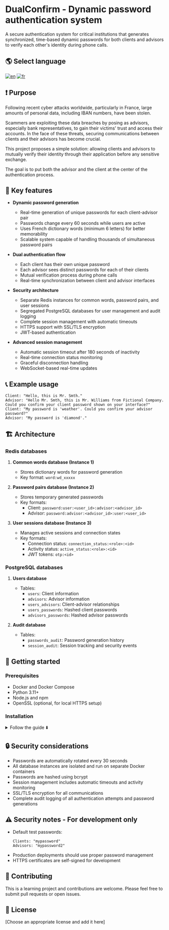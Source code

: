

# DualConfirm - Dynamic password authentication system

A secure authentication system for critical institutions that generates synchronized, time-based dynamic passwords for both clients and advisors to verify each other's identity during phone calls.

## 🌎 Select language
[![en](https://img.shields.io/badge/English-red.svg)](README.md)
[![fr](https://img.shields.io/badge/French-fr-green.svg)](README.fr.md)

## ❗ Purpose 
Following recent cyber attacks worldwide, particularly in France, large amounts of personal data, including IBAN numbers, have been stolen.

Scammers are exploiting these data breaches by posing as advisors, especially bank representatives, to gain their victims' trust and access their accounts.
In the face of these threats, securing communications between clients and their advisors has become crucial.

This project proposes a simple solution: allowing clients and advisors to mutually verify their identity through their application before any sensitive exchange.

The goal is to put both the advisor and the client at the center of the authentication process.


## 🔑 Key features

- **Dynamic password generation**
  - Real-time generation of unique passwords for each client-advisor pair
  - Passwords change every 60 seconds while users are active
  - Uses French dictionary words (minimum 6 letters) for better memorability
  - Scalable system capable of handling thousands of simultaneous password pairs

- **Dual authentication flow**
  - Each client has their own unique password
  - Each advisor sees distinct passwords for each of their clients
  - Mutual verification process during phone calls
  - Real-time synchronization between client and advisor interfaces

- **Security architecture**
  - Separate Redis instances for common words, password pairs, and user sessions
  - Segregated PostgreSQL databases for user management and audit logging
  - Complete session management with automatic timeouts
  - HTTPS support with SSL/TLS encryption
  - JWT-based authentication

- **Advanced session management**
  - Automatic session timeout after 180 seconds of inactivity
  - Real-time connection status monitoring
  - Graceful disconnection handling
  - WebSocket-based real-time updates

## 📞 Example usage
```
Client: "Hello, this is Mr. Smth."
Advisor: "Hello Mr. Smth, this is Mr. Williams from Fictional Company. Could you confirm your client password shown on your interface?"
Client: "My password is 'weather'. Could you confirm your advisor password?"
Advisor: "My password is 'diamond'."
```


## 🏗️ Architecture

### Redis databases
1. **Common words database (Instance 1)**
   - Stores dictionary words for password generation
   - Key format: `word:wd_xxxxx`

2. **Password pairs database (Instance 2)**
   - Stores temporary generated passwords
   - Key formats:
     - Client: `password:user:<user_id>:advisor:<advisor_id>`
     - Advisor: `password:advisor:<advisor_id>:user:<user_id>`

3. **User sessions database (Instance 3)**
   - Manages active sessions and connection states
   - Key formats:
     - Connection status: `connection_status:<role>:<id>`
     - Activity status: `active_status:<role>:<id>`
     - JWT tokens: `otp:<id>`

### PostgreSQL databases

1. **Users database**
   - Tables:
     - `users`: Client information
     - `advisors`: Advisor information
     - `users_advisors`: Client-advisor relationships
     - `users_passwords`: Hashed client passwords
     - `advisors_passwords`: Hashed advisor passwords

2. **Audit database**
   - Tables:
     - `passwords_audit`: Password generation history
     - `session_audit`: Session tracking and security events

## 🚀 Getting started

### Prerequisites
- Docker and Docker Compose
- Python 3.11+
- Node.js and npm
- OpenSSL (optional, for local HTTPS setup)

### Installation
<details>
<summary>Follow the guide ⬇️</summary>
<br>

**1.** Clone the repository:
```bash
git clone <repository-url>
```

**2.** Create and activate virtual environment:
```bash
python -m venv venv
source venv/bin/activate  # On Windows: venv\Scripts\activate
```

**3.** Install dependencies:
```bash
pip install -r requirements.txt
npm init
```

**4.** Update `package.json`:
```json
{
  "type": "module"
}
```

**5.** Create `.env` file with the following variables:

<details>
<summary>List of environnements variables used ⬇️</summary>
<br>

  ```
    GLOBAL_HOST_NETWORK=host.docker.internal

    PGADMIN_DEFAULT_EMAIL=pgadmin@pgadmin.com
    PGADMIN_DEFAULT_PASSWORD=pgadmin

    POSTGRES_DB_NAME_USERS=DC_PG_USERS_ADVISORS
    POSTGRES_DB_USERS_PORT=5433
    POSTGRES_DB_USERS_USER=<your_identifier_for_users_base>
    POSTGRES_DB_USERS_PASSWORD=<your_password_for_users_base>
    POSTGRES_DB_USERS_TABLENAME_USERS=users
    POSTGRES_DB_USERS_TABLENAME_ADVISORS=advisors
    POSTGRES_DB_USERS_TABLENAME_USERS_ADVISORS=users_advisors

    POSTGRES_DB_NAME_USERS_PASSWORDS=DC_PG_USERS_PASSWORDS
    POSTGRES_DB_USERS_PASSWORD_TABLENAME_USERS_PASSWORD=users_passwords
    POSTGRES_DB_NAME_ADVISORS_PASSWORDS=DC_PG_ADVISORS_PASSWORDS
    POSTGRES_DB_ADVISORS_PASSWORD_TABLENAME_ADVISORS_PASSWORD=advisors_passwords

    POSTGRES_DB_NAME_AUDIT=DC_PG_AUDIT
    POSTGRES_DB_AUDIT_PORT=5431
    POSTGRES_DB_AUDIT_USER=<your_identifier_for_audit_base>
    POSTGRES_DB_AUDIT_PASSWORD=<your_password_for_audit_base>
    POSTGRES_DB_AUDIT_TABLENAME_PASSWORDS_GENERATION_AUDIT=passwords_generation_audit
    POSTGRES_DB_AUDIT_TABLENAME_SESSIONS_AUDIT=session_audit

    REDIS_DB_WORDS_PORT=6379
    REDIS_DB_WORDS_USER=<your_password_for_common_words_base>
    REDIS_DB_WORDS_PASSWORD=<your_password_for_common_words_base>

    REDIS_DB_PASSWORDS_PORT=6389
    REDIS_DB_PASSWORDS_USER=<your_identifier_for_generated_passwords_base>
    REDIS_DB_PASSWORDS_PASSWORD=<your_password_for_generated_passwords_base>

    REDIS_DB_USERS_SESSIONS_PORT=6399
    REDIS_DB_USERS_SESSIONS_USER=<your_identifier_for_session_user_base>
    REDIS_DB_USERS_SESSIONS_PASSWORD=<your_password_for_session_user_base>

    FLASK_SECRET=<your_Flask_secret_key>
    JWT_SECRET=<your_JWT_secret_key>

    SAMPLES_LANGUAGE=<en_or_fr>
  ```

</details>

<br>


**6.** Generate Redis ACL files:
```bash
python utils/generate_users_acl.py
```

**7.** Start the Docker containers:
```bash
docker compose up -d
```

**8.** Set up databases:
<details>
  <summary>PostgreSQL Setup ⬇️</summary>
  <br>

  **8.1.** Access pgAdmin at http://localhost:5050/

  **8.2.** Configure users database server:
  - Host: 172.25.0.5
  - Port: 5432
  - Database: DC_PG_USERS
  - Username: `<your_identifier_for_users_base>`
  - Password: `<your_password_for_users_base>`

  **8.3.** Configure audit database server:
  - Host: 172.25.0.6
  - Port: 5432
  - Database: DC_PG_AUDIT
  - Username: `<your_identifier_for_audit_base>`
  - Password: `<your_password_for_audit_base>`
</details>

<details>
  <summary>Redis Setup ⬇️</summary>
  <br>

**8.4.** Access RedisInsight at http://localhost:5540/

  **8.5.** Configure common words database instance:
  - Host: 172.25.0.2
  - Port: 6379
  - Database: DC_RD_WORDS
  - Username: `<your_identifier_for_common_words_base>`
  - Password: `<your_password_for_common_words_base>`

  **8.6.** Configure passwords database instance:
  - Host: 172.25.0.3
  - Port: 6389
  - Database: DC_RD_PASSWORDS
  - Username: `<your_identifier_for_generated_passwords_base>`
  - Password: `<your_password_for_generated_passwords_base>`

  **8.7.** Configure sessions database instance:
  - Host: 172.25.0.4
  - Port: 6399
  - Database: DC_RD_SESSIONS_USERS
  - Username: `<your_identifier_for_session_user_base>`
  - Password: `<your_password_for_session_user_base>`


</details>

**9.** Run database setup script:
```bash
python setup_db_creation_population.py
```

**10.** Generate SSL certificates for HTTPS:
```bash
python utils/setup_ssl.py
```

**11.** Start the application:
```bash
# Terminal 1: Start password generation service
python passwords_generation.py

# Terminal 2: Start main application
python app.py
```
</details>

## 🔒 Security considerations

- Passwords are automatically rotated every 30 seconds
- All database instances are isolated and run on separate Docker containers
- Passwords are hashed using bcrypt
- Session management includes automatic timeouts and activity monitoring
- SSL/TLS encryption for all communications
- Complete audit logging of all authentication attempts and password generations

## ⚠️ Security notes - For development only

- Default test passwords:
    ```
    Clients: "mypassword"
    Advisors: "mypassword2"
    ```
- Production deployments should use proper password management
- HTTPS certificates are self-signed for development

## 🤝 Contributing

This is a learning project and contributions are welcome. Please feel free to submit pull requests or open issues.

## 📝 License

[Choose an appropriate license and add it here]
